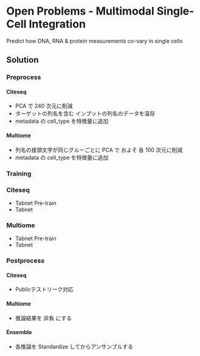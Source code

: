 # Open Problems - Multimodal Single-Cell Integration

Predict how DNA, RNA & protein measurements co-vary in single cells


## Solution

### Preprocess

#### Citeseq

- PCA で 240 次元に削減
- ターゲットの列名を含む インプットの列名のデータを温存
- metadata の cell_type を特徴量に追加

#### Multiome

- 列名の接頭文字が同じグルーごとに PCA で およそ 各 100 次元に削減
- metadata の cell_type を特徴量に追加


### Training

### Citeseq

- Tabnet Pre-train
- Tabnet

### Multiome

- Tabnet Pre-train
- Tabnet


### Postprocess

#### Citeseq

- Publicテストリーク対応

#### Multiome

- 推論結果を 非負 にする



#### Ensemble

- 各推論を Standardize してからアンサンブルする
